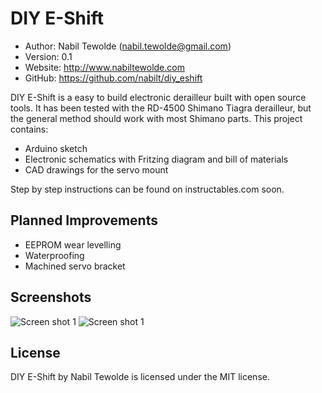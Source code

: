 DIY E-Shift
==========================================

* Author:    Nabil Tewolde (<nabil.tewolde@gmail.com>)
* Version:   0.1
* Website:   <http://www.nabiltewolde.com>
* GitHub:    <https://github.com/nabilt/diy_eshift>

DIY E-Shift is a easy to build electronic derailleur built with open source tools. It has been tested with the RD-4500 Shimano Tiagra derailleur, but the general method should work with most Shimano parts. This project contains:

* Arduino sketch
* Electronic schematics with Fritzing diagram and bill of materials
* CAD drawings for the servo mount

Step by step instructions can be found on instructables.com soon.

Planned Improvements
--------------------

* EEPROM wear levelling
* Waterproofing
* Machined servo bracket

Screenshots
-----------

![Screen shot 1](/nabilt/diy_eshift/raw/master/eshift_bb.jpg)
![Screen shot 1](/nabilt/diy_eshift/raw/master/eshift_schem.jpg)

License
-------

DIY E-Shift by Nabil Tewolde is licensed under the MIT license.